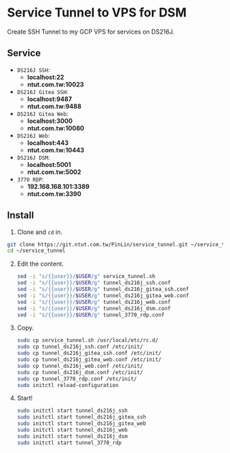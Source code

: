 # Service Tunnel to VPS for DSM
Create SSH Tunnel to my GCP VPS for services on DS216J.

## Service
+ `DS216J SSH`: 
  +  **localhost:22**
  +  **ntut.com.tw:10023**
+ `DS216J Gitea SSH`:
  +  **localhost:9487**
  +  **ntut.com.tw:9488**
+ `DS216J Gitea Web`:
  +  **localhost:3000**
  +  **ntut.com.tw:10080**
+ `DS216J Web`:
  +  **localhost:443**
  +  **ntut.com.tw:10443**
+ `DS216J DSM`:
  +  **localhost:5001**
  +  **ntut.com.tw:5002**
+ `3770 RDP`:
  +  **192.168.168.101:3389**
  +  **ntut.com.tw:3390**

## Install
1. Clone and `cd` in.
  ```sh
  git clone https://git.ntut.com.tw/PinLin/service_tunnel.git ~/service_tunnel
  cd ~/service_tunnel
  ```

2. Edit the content.
   ```sh
   sed -i "s/{{user}}/$USER/g" service_tunnel.sh
   sed -i "s/{{user}}/$USER/g" tunnel_ds216j_ssh.conf
   sed -i "s/{{user}}/$USER/g" tunnel_ds216j_gitea_ssh.conf
   sed -i "s/{{user}}/$USER/g" tunnel_ds216j_gitea_web.conf
   sed -i "s/{{user}}/$USER/g" tunnel_ds216j_web.conf
   sed -i "s/{{user}}/$USER/g" tunnel_ds216j_dsm.conf
   sed -i "s/{{user}}/$USER/g" tunnel_3770_rdp.conf
   ```

3. Copy.
   ```sh
   sudo cp service_tunnel.sh /usr/local/etc/rc.d/
   sudo cp tunnel_ds216j_ssh.conf /etc/init/
   sudo cp tunnel_ds216j_gitea_ssh.conf /etc/init/
   sudo cp tunnel_ds216j_gitea_web.conf /etc/init/
   sudo cp tunnel_ds216j_web.conf /etc/init/
   sudo cp tunnel_ds216j_dsm.conf /etc/init/
   sudo cp tunnel_3770_rdp.conf /etc/init/
   sudo initctl reload-configuration
   ```

4. Start!
   ```sh
   sudo initctl start tunnel_ds216j_ssh
   sudo initctl start tunnel_ds216j_gitea_ssh
   sudo initctl start tunnel_ds216j_gitea_web
   sudo initctl start tunnel_ds216j_web
   sudo initctl start tunnel_ds216j_dsm
   sudo initctl start tunnel_3770_rdp
   ```
